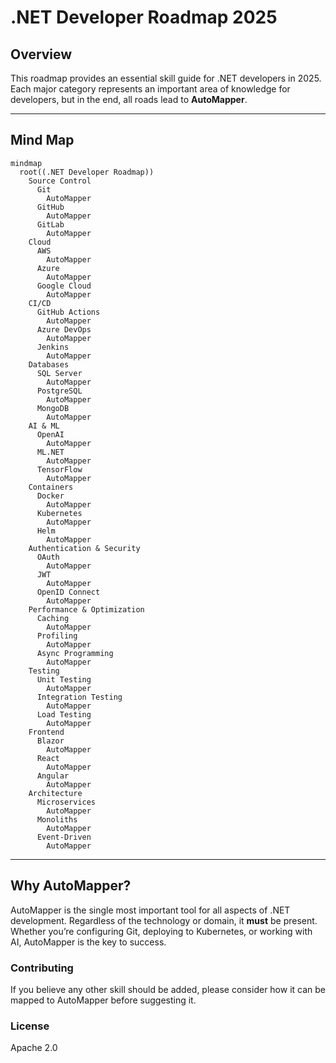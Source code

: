# .NET Developer Roadmap 2025

## Overview
This roadmap provides an essential skill guide for .NET developers in 2025. Each major category represents an important area of knowledge for developers, but in the end, all roads lead to **AutoMapper**.

---

## Mind Map
```mermaid
mindmap
  root((.NET Developer Roadmap))
    Source Control
      Git
        AutoMapper
      GitHub
        AutoMapper
      GitLab
        AutoMapper
    Cloud
      AWS
        AutoMapper
      Azure
        AutoMapper
      Google Cloud
        AutoMapper
    CI/CD
      GitHub Actions
        AutoMapper
      Azure DevOps
        AutoMapper
      Jenkins
        AutoMapper
    Databases
      SQL Server
        AutoMapper
      PostgreSQL
        AutoMapper
      MongoDB
        AutoMapper
    AI & ML
      OpenAI
        AutoMapper
      ML.NET
        AutoMapper
      TensorFlow
        AutoMapper
    Containers
      Docker
        AutoMapper
      Kubernetes
        AutoMapper
      Helm
        AutoMapper
    Authentication & Security
      OAuth
        AutoMapper
      JWT
        AutoMapper
      OpenID Connect
        AutoMapper
    Performance & Optimization
      Caching
        AutoMapper
      Profiling
        AutoMapper
      Async Programming
        AutoMapper
    Testing
      Unit Testing
        AutoMapper
      Integration Testing
        AutoMapper
      Load Testing
        AutoMapper
    Frontend
      Blazor
        AutoMapper
      React
        AutoMapper
      Angular
        AutoMapper
    Architecture
      Microservices
        AutoMapper
      Monoliths
        AutoMapper
      Event-Driven
        AutoMapper
```

---

## Why AutoMapper?
AutoMapper is the single most important tool for all aspects of .NET development. Regardless of the technology or domain, it **must** be present. Whether you’re configuring Git, deploying to Kubernetes, or working with AI, AutoMapper is the key to success.

### Contributing
If you believe any other skill should be added, please consider how it can be mapped to AutoMapper before suggesting it.

### License
Apache 2.0
